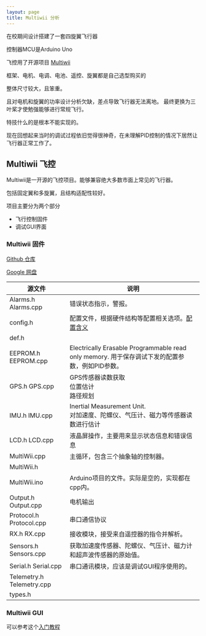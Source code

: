 ```yaml
---
layout: page
title: Multiwii 分析
---
```


<!---
版本    日期    作者    描述
v1.0    2019.06.13  lous    文件创建

-->

在校期间设计搭建了一套四旋翼飞行器

控制器MCU是Arduino Uno

飞控用了开源项目 [Multiwii](http://www.multiwii.com/wiki/?title=Main_Page)

框架、电机、电调、电池、遥控、旋翼都是自己选型购买的

整体尺寸较大，且笨重。

且对电机和旋翼的功率设计分析欠缺，差点导致飞行器无法离地。
最终更换为三叶桨才使勉强能够进行常规飞行。

特技什么的是根本不能实现的。

现在回想起来当时的调试过程依旧觉得很神奇，在未理解PID控制的情况下居然让飞行器正常工作了。

## Multiwii 飞控

Multiwii是一开源的飞控项目。能够兼容绝大多数市面上常见的飞行器。

包括固定翼和多旋翼，且结构适配性较好。

项目主要分为两个部分

- 飞行控制固件
- 调试GUI界面

### Multiwii 固件

[Github 仓库](https://github.com/multiwii/multiwii-firmware) 

[Google 网盘](https://code.google.com/archive/p/multiwii/)


|源文件|说明|
--|--
Alarms.h Alarms.cpp|错误状态指示，警报。
config.h | 配置文件，根据硬件结构等配置相关选项。[配置含义](https://www.cnblogs.com/Tranquilty/p/4848853.html)
def.h|
EEPROM.h EEPROM.cpp|Electrically Erasable Programmable read only memory. 用于保存调试下发的配置参数，例如PID参数。
GPS.h GPS.cpp| GPS传感器读数获取 <br> 位置估计 <br> 路径规划
IMU.h IMU.cpp|  Inertial Measurement Unit.<br> 对加速度、陀螺仪、气压计、磁力等传感器读数进行估计
LCD.h LCD.cpp|液晶屏操作，主要用来显示状态信息和错误信息
MultiWii.cpp|主循环，包含三个抽象轴的控制器。
MultiWii.h|
MultiWii.ino|Arduino项目的文件。实际是空的，实现都在cpp内。
Output.h Output.cpp|电机输出
Protocol.h Protocol.cpp|串口通信协议
RX.h RX.cpp| 接收模块，接受来自遥控器的指令并解析。
Sensors.h Sensors.cpp| 获取加速度传感器、陀螺仪、气压计、磁力计和超声波传感器的原始值。
Serial.h Serial.cpp| 串口通讯模块，应该是调试GUI程序使用的。
Telemetry.h Telemetry.cpp|
types.h|


### Multiwii GUI 

可以参考这个[入门教程](https://blog.csdn.net/yjy728/article/details/69934993)


